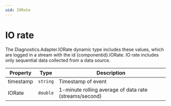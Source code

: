 ```yaml
---
uid: IORate
---
```


# IO rate

The Diagnostics.Adapter.IORate dynamic type includes these values, which are logged in a stream with the id {componentid}.IORate. IO rate includes only sequential data collected from a data source.

| Property  | Type   | Description                                            	|
| --------- | ------ | -------------------------------------------------------	|
| timestamp | `string` | Timestamp of event                                    	|
| IORate    | `double` | 1-minute rolling average of data rate (streams/second)	|
